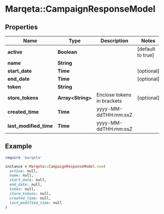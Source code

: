 # Marqeta::CampaignResponseModel

## Properties

| Name | Type | Description | Notes |
| ---- | ---- | ----------- | ----- |
| **active** | **Boolean** |  | [default to true] |
| **name** | **String** |  |  |
| **start_date** | **Time** |  | [optional] |
| **end_date** | **Time** |  | [optional] |
| **token** | **String** |  |  |
| **store_tokens** | **Array&lt;String&gt;** | Enclose tokens in brackets | [optional] |
| **created_time** | **Time** | yyyy-MM-ddTHH:mm:ssZ |  |
| **last_modified_time** | **Time** | yyyy-MM-ddTHH:mm:ssZ |  |

## Example

```ruby
require 'marqeta'

instance = Marqeta::CampaignResponseModel.new(
  active: null,
  name: null,
  start_date: null,
  end_date: null,
  token: null,
  store_tokens: null,
  created_time: null,
  last_modified_time: null
)
```

